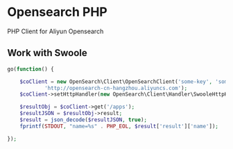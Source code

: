 # Opensearch PHP
PHP Client for Aliyun Opensearch

## Work with Swoole

```php
go(function() {

    $coClient = new OpenSearch\Client\OpenSearchClient('some-key', 'some-secret',
            'http://opensearch-cn-hangzhou.aliyuncs.com');
    $coClient->setHttpHandler(new OpenSearch\Client\Handler\SwooleHttpHandler()); // 更换请求处理器

    $resultObj = $coClient->get('/apps');
    $resultJSON = $resultObj->result;
    $result = json_decode($resultJSON, true);
    fprintf(STDOUT, "name=%s" . PHP_EOL, $result['result']['name']);

});
```
